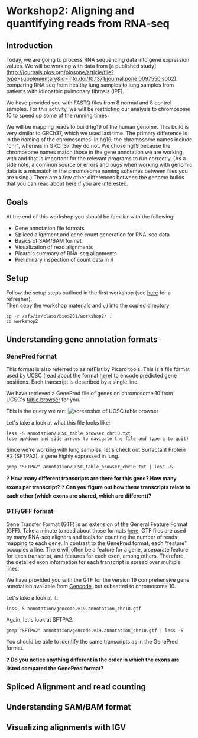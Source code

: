 Workshop2: Aligning and quantifying reads from RNA-seq
======================================================

Introduction
------------

Today, we are going to process RNA sequencing data into gene expression
values. We will be working with data from [a published study] 
(http://journals.plos.org/plosone/article/file?type=supplementary&id=info:doi/10.1371/journal.pone.0097550.s002).
comparing RNA seq from healthy lung samples to lung samples from patients with
idiopathic pulmonary fibrosis (IPF).

We have provided you with FASTQ files from 8 normal and 8 control
samples. For this activity, we will be restricting our analysis to
chromosome 10 to speed up some of the running times.

We will be mapping reads to build hg19 of the human genome. This build
is very similar to GRCh37, which we used last time. The primary difference
is in the naming of the chromosomes: in hg19, the chromosome names include
"chr", whereas in GRCh37 they do not. We chose hg19 because the chromosome
names match those in the gene annotation we are working with and that is
important for the relevant programs to run correctly. (As a side note, a
common source or errors and bugs when working with genomic data is a
mismatch in the chromosome naming schemes between files you are using.) 
There are a few other differences between the genome builds that you can read about
[here](https://wiki.dnanexus.com/Scientific-Notes/human-genome) if you are
interested. 

Goals
-----
At the end of this workshop you should be familiar with the following:
* Gene annotation file formats
* Spliced alignment and gene count generation for RNA-seq data
* Basics of SAM/BAM format
* Visualization of read alignments
* Picard's summary of RNA-seq alignments
* Preliminary inspection of count data in R

Setup
-----
Follow the setup steps outlined in the first workshop (see
[here](https://github.com/zaczap/bios201/blob/master/setup.md) for a refresher).  
Then copy the workshop materials and `cd` into the copied directory:
```
cp -r /afs/ir/class/bios201/workshop2/ .
cd workshop2
```

Understanding gene annotation formats
-------------------------------------

### GenePred format
This format is also referred to as refFlat by Picard tools. This is a file
format used by UCSC (read about the format
[here](http://genome.ucsc.edu/FAQ/FAQformat.html#format9)) to encode
predicted gene positions. Each transcript is described by a single line.

We have retrieved a GenePred file of genes on chromosome 10 from UCSC's
[table browser](https://genome.ucsc.edu/cgi-bin/hgTables) for you.

This is the query we ran:
![screenshot of UCSC table
browser](http://web.stanford.edu/class/bios201/table_browser_screenshot.tiff)

Let's take a look at what this file looks like:
```
less -S annotation/UCSC_table_browser_chr10.txt
(use up/down and side arrows to navigate the file and type q to quit)
```

Since we're working with lung samples, let's check out Surfactant Protein
A2 (SFTPA2), a gene highly expressed in lung.
```
grep "SFTPA2" annotation/UCSC_table_browser_chr10.txt | less -S
```

:question: **How many different transcripts are there for this gene? How
	   many exons per transcript?**
:question: **Can you figure out how these transcripts relate to each other
	   (which exons are shared, which are different)?**

### GTF/GFF format
Gene Transfer Format (GTF) is an extension of the General Feature Format
(GFF). Take a minute to read about those formats
[here](http://genome.ucsc.edu/FAQ/FAQformat.html#format3). GTF files are
used by many RNA-seq aligners and tools for counting the number of reads
mapping to each gene. In contrast to the GenePred format, each "feature"
occupies a line. There will often be a feature for a gene, a separate
feature for each transcript, and features for each exon, among
others. Therefore, the detailed exon information for each transcript is
spread over multiple lines.

We have provided you with the GTF for the version 19 comprehensive gene annotation available
from [Gencode](https://www.gencodegenes.org/releases/19.html), but
subsetted to chromosome 10.

Let's take a look at it:
```
less -S annotation/gencode.v19.annotation_chr10.gtf
```

Again, let's look at SFTPA2.
```
grep "SFTPA2" annotation/gencode.v19.annotation_chr10.gtf | less -S
```
You should be able to identify the same transcripts as in the GenePred format.

:question: **Do you notice anything different in the order in which the
	   exons are listed compared the GenePred format?**

Spliced Alignment and read counting
-----------------------------------

Understanding SAM/BAM format
----------------------------

Visualizing alignments with IGV
-------------------------------
